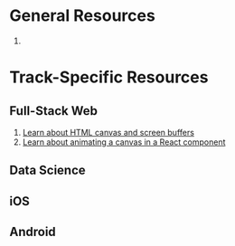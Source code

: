 # General Resources
1.

# Track-Specific Resources


## Full-Stack Web
1. [Learn about HTML canvas and screen buffers](./resources/canvas-buffers)
2. [Learn about animating a canvas in a React component](./resources/canvas)


## Data Science



## iOS



## Android
